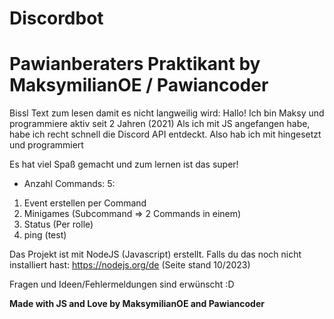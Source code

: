 # Discordbot
# Pawianberaters Praktikant by MaksymilianOE / Pawiancoder

Bissl Text zum lesen damit es nicht langweilig wird:
Hallo! Ich bin Maksy und programmiere aktiv seit 2 Jahren (2021)
Als ich mit JS angefangen habe, habe ich recht schnell die Discord API entdeckt.
Also hab ich mit hingesetzt und programmiert

Es hat viel Spaß gemacht und zum lernen ist das super!

- Anzahl Commands: 5:
1. Event erstellen per Command
2. Minigames (Subcommand => 2 Commands in einem)
3. Status (Per rolle)
4. ping (test)
          

  Das Projekt ist mit NodeJS (Javascript) erstellt. Falls du das noch nicht installiert hast:
  https://nodejs.org/de (Seite stand 10/2023)
  
  Fragen und Ideen/Fehlermeldungen sind erwünscht :D


  **Made with JS and Love by MaksymilianOE and Pawiancoder**
